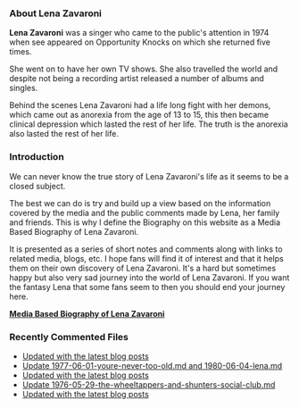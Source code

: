 ### About Lena Zavaroni

<p><strong>Lena Zavaroni</strong> was a singer who came to the public's attention in 1974 when see appeared on Opportunity Knocks on which she returned five times.</p>

<p>She went on to have her own TV shows. She also travelled the world and despite not being a recording artist released a number of albums and singles.</p>

<p>Behind the scenes Lena Zavaroni had a life long fight with her demons, which came out as anorexia from the age of 13 to 15, this then became clinical depression which lasted the rest of her life. The truth is the anorexia also lasted the rest of her life.</p>

### Introduction

<p>We can never know the true story of Lena Zavaroni's life as it seems to be a closed subject.</p>

<p>The best we can do is try and build up a view based on the information covered by the media and the public comments made by Lena, her family and friends. This is why I define the Biography on this website as a Media Based Biography of Lena Zavaroni.</p>

<p>It is presented as a series of short notes and comments along with links to related media, blogs, etc. I hope fans will find it of interest and that it helps them on their own discovery of Lena Zavaroni. It's a hard but sometimes happy but also very sad journey into the world of Lena Zavaroni. If you want the fantasy Lena that some fans seem to then you should end your journey here.</p>

<a href="https://fanzoflenazavaroni.github.io/biography/lena-zavaroni/"><strong>Media Based Biography of Lena Zavaroni</strong></a>

### Recently Commented Files

<!-- BLOG-POST-LIST:START -->
- [Updated with the latest blog posts](https://github.com/FanzOfLenaZavaroni/fanzoflenazavaroni.github.io/commit/c29df643669bad013a3a9d68603bd9b4aa1e7f78)
- [Update 1977-06-01-youre-never-too-old.md and 1980-06-04-lena.md](https://github.com/FanzOfLenaZavaroni/fanzoflenazavaroni.github.io/commit/17d2a8d524c531c70bf2eb0eec6e9ca0e48b1959)
- [Updated with the latest blog posts](https://github.com/FanzOfLenaZavaroni/fanzoflenazavaroni.github.io/commit/992c8d30814f4ffd780cefd7116b9dccd1607a3c)
- [Update 1976-05-29-the-wheeltappers-and-shunters-social-club.md](https://github.com/FanzOfLenaZavaroni/fanzoflenazavaroni.github.io/commit/fdd260edea0d6e859a6c1dd704cdfd5a5d83133f)
- [Updated with the latest blog posts](https://github.com/FanzOfLenaZavaroni/fanzoflenazavaroni.github.io/commit/b66941b03ee813dde0019285414e078b1a7aede6)
<!-- BLOG-POST-LIST:END -->
